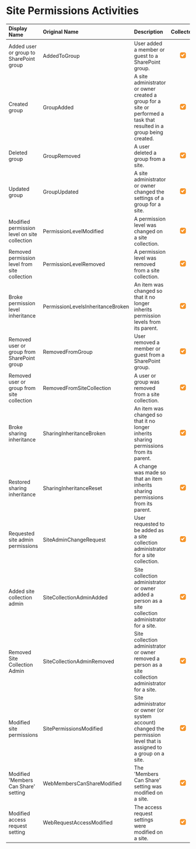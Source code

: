 # Site Permissions Activities

| Display Name | Original Name | Description | Collected |
| :--- | :--- | :--- | :---: |
| Added user or group to SharePoint group | AddedToGroup | User added a member or guest to a SharePoint group. | ![](../../.gitbook/assets/checked.png) |
| Created group | GroupAdded | A site administrator or owner created a group for a site or performed a task that resulted in a group being created. | ![](../../.gitbook/assets/checked.png) |
| Deleted group | GroupRemoved | A user deleted a group from a site. | ![](../../.gitbook/assets/checked.png) |
| Updated group | GroupUpdated | A site administrator or owner changed the settings of a group for a site. | ![](../../.gitbook/assets/checked.png) |
| Modified permission level on site collection | PermissionLevelModified | A permission level was changed on a site collection. | ![](../../.gitbook/assets/checked.png) |
| Removed permission level from site collection | PermissionLevelRemoved | A permission level was removed from a site collection. | ![](../../.gitbook/assets/checked.png) |
| Broke permission level inheritance | PermissionLevelsInheritanceBroken | An item was changed so that it no longer inherits permission levels from its parent. | ![](../../.gitbook/assets/checked.png) |
| Removed user or group from SharePoint group | RemovedFromGroup | User removed a member or guest from a SharePoint group. | ![](../../.gitbook/assets/checked.png) |
| Removed user or group from site collection | RemovedFromSiteCollection | A user or group was removed from a site collection. | ![](../../.gitbook/assets/checked.png) |
| Broke sharing inheritance | SharingInheritanceBroken | An item was changed so that it no longer inherits sharing permissions from its parent. | ![](../../.gitbook/assets/checked.png) |
| Restored sharing inheritance | SharingInheritanceReset | A change was made so that an item inherits sharing permissions from its parent. | ![](../../.gitbook/assets/checked.png) |
| Requested site admin permissions | SiteAdminChangeRequest | User requested to be added as a site collection administrator for a site collection. | ![](../../.gitbook/assets/checked.png) |
| Added site collection admin | SiteCollectionAdminAdded | Site collection administrator or owner added a person as a site collection administrator for a site. | ![](../../.gitbook/assets/checked.png) |
| Removed Site Collection Admin | SiteCollectionAdminRemoved | Site collection administrator or owner removed a person as a site collection administrator for a site. | ![](../../.gitbook/assets/checked.png) |
| Modified site permissions | SitePermissionsModified | Site administrator or owner \(or system account\) changed the permission level that is assigned to a group on a site. | ![](../../.gitbook/assets/checked.png) |
| Modified 'Members Can Share' setting | WebMembersCanShareModified | The 'Members Can Share' setting was modified on a site. | ![](../../.gitbook/assets/checked.png) |
| Modified access request setting | WebRequestAccessModified | The access request settings were modified on a site. | ![](../../.gitbook/assets/checked.png) |
